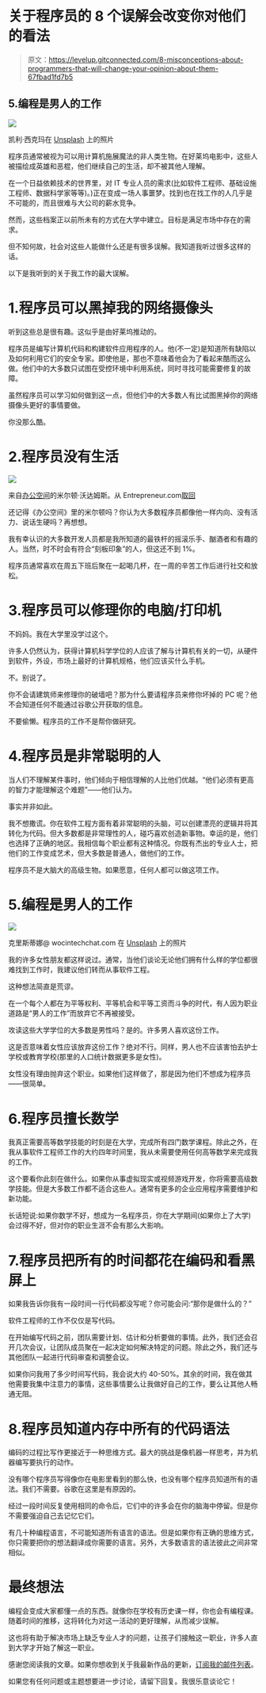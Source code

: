 # 关于程序员的 8 个误解会改变你对他们的看法

> 原文：<https://levelup.gitconnected.com/8-misconceptions-about-programmers-that-will-change-your-opinion-about-them-67fbad1fd7b5>

## 5.编程是男人的工作

![](img/b2d0e091545b705f7294dcd3c0e06d42.png)

凯利·西克玛在 [Unsplash](https://unsplash.com?utm_source=medium&utm_medium=referral) 上的照片

程序员通常被视为可以用计算机施展魔法的非人类生物。在好莱坞电影中，这些人被描绘成英雄和恶棍，他们继续自己的生活，却不被其他人理解。

在一个日益依赖技术的世界里，对 IT 专业人员的需求(比如软件工程师、基础设施工程师、数据科学家等等)。)正在变成一场人事噩梦。找到也在找工作的人几乎是不可能的，而且很难与大公司的薪水竞争。

然而，这些档案正以前所未有的方式在大学中建立。目标是满足市场中存在的需求。

但不知何故，社会对这些人能做什么还是有很多误解。我知道我听过很多这样的话。

以下是我听到的关于我工作的最大误解。

# 1.程序员可以黑掉我的网络摄像头

听到这些总是很有趣。这似乎是由好莱坞推动的。

程序员是编写计算机代码和构建软件应用程序的人。他(不一定)是知道所有缺陷以及如何利用它们的安全专家。即使他是，那也不意味着他会为了看起来酷而这么做。他们中的大多数只试图在受控环境中利用系统，同时寻找可能需要修复的故障。

虽然程序员可以学习如何做到这一点，但他们中的大多数人有比试图黑掉你的网络摄像头更好的事情要做。

你没那么酷。

# 2.程序员没有生活

![](img/81d90a2806635d77d81085c1655630c5.png)

来自[办公空间](https://www.imdb.com/title/tt0151804/)的米尔顿·沃达姆斯。从 Entrepreneur.com[取回](https://www.entrepreneur.com/article/226116)

还记得《办公空间》里的米尔顿吗？你认为大多数程序员都像他一样内向、没有活力、说话生硬吗？再想想。

我有幸认识的大多数开发人员都是我所知道的最铁杆的摇滚乐手、酗酒者和有趣的人。当然，时不时会有符合“刻板印象”的人，但这还不到 1%。

程序员通常喜欢在周五下班后聚在一起喝几杯，在一周的辛苦工作后进行社交和放松。

# 3.程序员可以修理你的电脑/打印机

不妈妈。我在大学里没学过这个。

许多人仍然认为，获得计算机科学学位的人应该了解与计算机有关的一切，从硬件到软件，外设，市场上最好的计算机规格，他们应该买什么手机。

不。别说了。

你不会请建筑师来修理你的破墙吧？那为什么要请程序员来修你坏掉的 PC 呢？他不会知道任何不能通过谷歌公开获取的信息。

不要偷懒。程序员的工作不是帮你做研究。

# 4.程序员是非常聪明的人

当人们不理解某件事时，他们倾向于相信理解的人比他们优越。“他们必须有更高的智力才能理解这个难题”——他们认为。

事实并非如此。

我不想撒谎。你在软件工程方面有着非常聪明的头脑，可以创建漂亮的逻辑并将其转化为代码。但大多数都是非常理性的人，碰巧喜欢创造新事物。幸运的是，他们也选择了正确的地区。我相信每个职业都有这种情况。你既有杰出的专业人士，把他们的工作变成艺术，但大多数是普通人，做他们的工作。

程序员不是大脑大的高级生物。如果愿意，任何人都可以做这项工作。

# 5.编程是男人的工作

![](img/30e0adf9ef8e0bf75ce1d8b8062bba1e.png)

克里斯蒂娜@ wocintechchat.com 在 [Unsplash](https://unsplash.com?utm_source=medium&utm_medium=referral) 上的照片

我的许多女性朋友都这样说过。通常，当他们谈论无论他们拥有什么样的学位都很难找到工作时，我建议他们转而从事软件工程。

这种想法简直是荒谬。

在一个每个人都在为平等权利、平等机会和平等工资而斗争的时代，有人因为职业道路是“男人的工作”而放弃它不再被接受。

攻读这些大学学位的大多数是男性吗？是的。许多男人喜欢这份工作。

这是否意味着女性应该放弃这份工作？绝对不行。同样，男人也不应该害怕去护士学校或教育学校(那里的人口统计数据更多是女性)。

女性没有理由抛弃这个职业。如果他们这样做了，那是因为他们不想成为程序员——很简单。

# 6.程序员擅长数学

我真正需要高等数学技能的时刻是在大学，完成所有四门数学课程。除此之外，在我从事软件工程师工作的大约四年时间里，我从未需要使用任何高等数学来完成我的工作。

这个要看你此刻在做什么。如果你从事虚拟现实或视频游戏开发，你将需要高级数学技能。但是大多数工作都不适合这些人。通常有更多的企业应用程序需要维护和新功能。

长话短说:如果你数学不好，想成为一名程序员，你在大学期间(如果你上了大学)会过得不好，但对你的职业生涯不会有那么大影响。

# 7.程序员把所有的时间都花在编码和看黑屏上

如果我告诉你我有一段时间一行代码都没写呢？你可能会问:“那你是做什么的？”

软件工程师的工作不仅仅是写代码。

在开始编写代码之前，团队需要计划、估计和分析要做的事情。此外，我们还会召开几次会议，让团队成员聚在一起决定如何解决特定的问题。除此之外，我们还与其他团队一起进行代码审查和调整会议。

如果你问我用了多少时间写代码，我会说大约 40-50%。其余的时间，我在做其他需要我集中注意力的事情，这些事情要么让我做好自己的工作，要么让其他人畅通无阻。

# 8.程序员知道内存中所有的代码语法

编码的过程比写作更接近于一种思维方式。最大的挑战是像机器一样思考，并为机器编写要执行的动作。

没有哪个程序员写得像你在电影里看到的那么快，也没有哪个程序员知道所有的语法。我们不需要。谷歌在这里是有原因的。

经过一段时间反复使用相同的命令后，它们中的许多会在你的脑海中停留。但是你不需要强迫自己去记忆它们。

有几十种编程语言，不可能知道所有语言的语法。但是如果你有正确的思维方式，你只需要把你的想法翻译成你需要的语言。另外，大多数语言的语法彼此之间非常相似。

# 最终想法

编程会变成大家都懂一点的东西。就像你在学校有历史课一样，你也会有编程课。随着时间的推移，这将转化为对这一活动的更好理解，从而减少误解。

这也将有助于解决市场上缺乏专业人才的问题，让孩子们接触这一职业，许多人直到大学才开始了解这一职业。

感谢您阅读我的文章。如果你想收到关于我最新作品的更新，[订阅我的邮件列表](http://eepurl.com/g5RQUv)。

如果您有任何问题或主题想要进一步讨论，请留下回复。我很乐意谈论它！